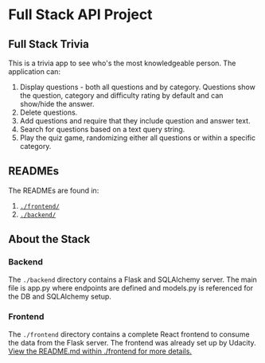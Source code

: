 # Full Stack API Project

## Full Stack Trivia

This is a trivia app to see who's the most knowledgeable person. The application can:

1. Display questions - both all questions and by category. Questions show the question, category and difficulty rating by default and can show/hide the answer.
2. Delete questions.
3. Add questions and require that they include question and answer text.
4. Search for questions based on a text query string.
5. Play the quiz game, randomizing either all questions or within a specific category.

## READMEs
The READMEs are found in:
1. [`./frontend/`](./frontend/README.md)
2. [`./backend/`](./backend/README.md)

## About the Stack

### Backend

The `./backend` directory contains a Flask and SQLAlchemy server. The main file is app.py where endpoints are defined and models.py is referenced for the DB and SQLAlchemy setup.

### Frontend

The `./frontend` directory contains a complete React frontend to consume the data from the Flask server. The frontend was already set up by Udacity. 
[View the README.md within ./frontend for more details.](./frontend/README.md)
